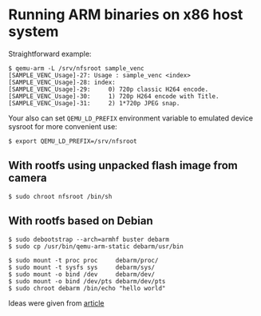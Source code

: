 # Running ARM binaries on x86 host system

Straightforward example:

```
$ qemu-arm -L /srv/nfsroot sample_venc
[SAMPLE_VENC_Usage]-27: Usage : sample_venc <index>
[SAMPLE_VENC_Usage]-28: index:
[SAMPLE_VENC_Usage]-29: 	0) 720p classic H264 encode.
[SAMPLE_VENC_Usage]-30: 	1) 720p H264 encode with Title.
[SAMPLE_VENC_Usage]-31: 	2) 1*720p JPEG snap.
```

Your also can set `QEMU_LD_PREFIX` environment variable to emulated device
sysroot for more convenient use:

```
$ export QEMU_LD_PREFIX=/srv/nfsroot
```

## With rootfs using unpacked flash image from camera

```
$ sudo chroot nfsroot /bin/sh
```

## With rootfs based on Debian

```
$ sudo debootstrap --arch=armhf buster debarm
$ sudo cp /usr/bin/qemu-arm-static debarm/usr/bin

$ sudo mount -t proc proc     debarm/proc/
$ sudo mount -t sysfs sys     debarm/sys/
$ sudo mount -o bind /dev     debarm/dev/
$ sudo mount -o bind /dev/pts debarm/dev/pts
$ sudo chroot debarm /bin/echo "hello world"
```

Ideas were given from [article](https://ownyourbits.com/2018/06/13/transparently-running-binaries-from-any-architecture-in-linux-with-qemu-and-binfmt_misc/)
